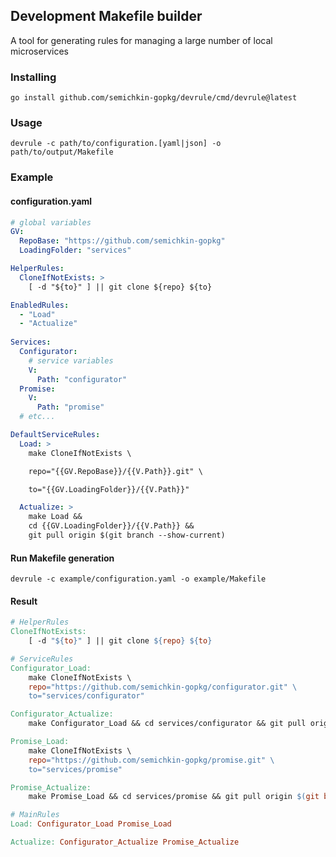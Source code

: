 ## Development Makefile builder
A tool for generating rules for managing a large number of local microservices

### Installing
`go install github.com/semichkin-gopkg/devrule/cmd/devrule@latest`

### Usage
`devrule -c path/to/configuration.[yaml|json] -o path/to/output/Makefile`

### Example
#### configuration.yaml
```yaml
# global variables
GV:
  RepoBase: "https://github.com/semichkin-gopkg"
  LoadingFolder: "services"

HelperRules:
  CloneIfNotExists: >
    [ -d "${to}" ] || git clone ${repo} ${to}

EnabledRules:
  - "Load"
  - "Actualize"
  
Services:
  Configurator:
    # service variables
    V:
      Path: "configurator"
  Promise:
    V:
      Path: "promise"
  # etc...

DefaultServiceRules:
  Load: >
    make CloneIfNotExists \

    repo="{{GV.RepoBase}}/{{V.Path}}.git" \

    to="{{GV.LoadingFolder}}/{{V.Path}}"

  Actualize: >
    make Load && 
    cd {{GV.LoadingFolder}}/{{V.Path}} && 
    git pull origin $(git branch --show-current)
```

#### Run Makefile generation
`devrule -c example/configuration.yaml -o example/Makefile`

#### Result
```makefile
# HelperRules
CloneIfNotExists: 
	[ -d "${to}" ] || git clone ${repo} ${to}

# ServiceRules
Configurator_Load: 
	make CloneIfNotExists \
	repo="https://github.com/semichkin-gopkg/configurator.git" \
	to="services/configurator"

Configurator_Actualize: 
	make Configurator_Load && cd services/configurator && git pull origin $(git branch --show-current)

Promise_Load: 
	make CloneIfNotExists \
	repo="https://github.com/semichkin-gopkg/promise.git" \
	to="services/promise"

Promise_Actualize: 
	make Promise_Load && cd services/promise && git pull origin $(git branch --show-current)

# MainRules
Load: Configurator_Load Promise_Load

Actualize: Configurator_Actualize Promise_Actualize
```
